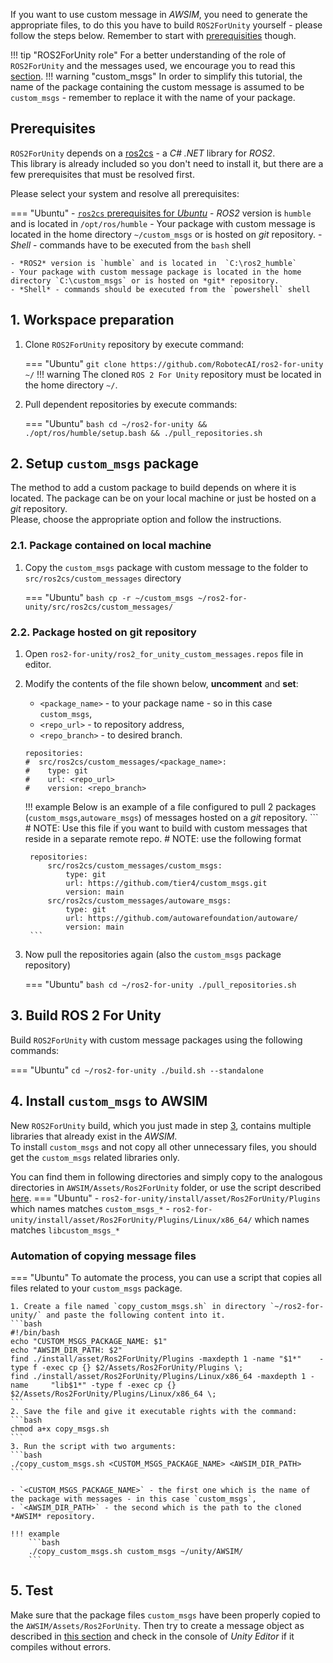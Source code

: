 If you want to use custom message in *AWSIM*, you need to generate the appropriate files, to do this you have to build `ROS2ForUnity` yourself - please follow the steps below. Remember to start with [prerequisities](#prerequisites) though.

!!! tip "ROS2ForUnity role"
    For a better understanding of the role of `ROS2ForUnity` and the messages used, we encourage you to read this [section](../ROS2ForUnity/).
!!! warning "custom_msgs"
    In order to simplify this tutorial, the name of the package containing the custom message is assumed to be `custom_msgs` - remember to replace it with the name of your package.
## Prerequisites

`ROS2ForUnity` depends on a [ros2cs](https://github.com/RobotecAI/ros2cs) - a *C# .NET* library for *ROS2*.<br>
This library is already included so you don't need to install it, but there are a few prerequisites that must be resolved first.

Please select your system and resolve all prerequisites:

=== "Ubuntu"
    - [`ros2cs` prerequisites for *Ubuntu*](https://github.com/RobotecAI/ros2cs/blob/master/README-UBUNTU.md#prerequisites)
    - *ROS2* version is `humble` and is located in `/opt/ros/humble`
    - Your package with custom message is located in the home directory `~/custom_msgs` or is hosted on *git* repository.
    - *Shell* - commands have to be executed from the `bash` shell 
<!-- === "Windows"
    - [`ros2cs` prerequisites for *Windows*](https://github.com/RobotecAI/ros2cs/blob/1.2.0/README-WINDOWS.md#prerequisites)

        !!! question
            Tests are not working (`'charmap'` codec can't decode byte) on *Windows* - look at troubleshooting [here](https://github.com/RobotecAI/ros2cs/blob/master/README-UBUNTU.md#prerequisites) -->
            
    - *ROS2* version is `humble` and is located in  `C:\ros2_humble`
    - Your package with custom message package is located in the home directory `C:\custom_msgs` or is hosted on *git* repository.
    - *Shell* - commands should be executed from the `powershell` shell

## 1. Workspace preparation

1. Clone `ROS2ForUnity` repository by execute command:

    === "Ubuntu"
        ```
        git clone https://github.com/RobotecAI/ros2-for-unity ~/
        ```
        !!! warning 
            The cloned `ROS 2 For Unity` repository must be located in the home directory `~/`.
    <!-- === "Windows"
        ```
        git clone https://github.com/RobotecAI/ros2-for-unity /C
        ```
        !!! warning 
            The cloned `ROS 2 For Unity` repository must be located in the home directory `C:\`. -->

2. Pull dependent repositories by execute commands:

    === "Ubuntu"
        ```bash
        cd ~/ros2-for-unity &&
        ./opt/ros/humble/setup.bash &&
        ./pull_repositories.sh
        ```
   

    <!-- === "Windows"
        ```powershell
        cd C:\ros2-for-unity
        C:\ros2_humble\local_setup.ps1
        .\pull_repositories.ps1
        ``` -->
        

## 2. Setup `custom_msgs` package
The method to add a custom package to build depends on where it is located. The package can be on your local machine or just be hosted on a *git* repository.<br>
Please, choose the appropriate option and follow the instructions.

  <!-- 1. Package hosted on *git* repository - listing them in `ros2_for_unity_custom_messages.repos` file,
  2. Package contained on local machine - manually inserting them in `src/ros2cs` directory. -->

### 2.1. Package contained on local machine

1. Copy the `custom_msgs` package with custom message to the folder to `src/ros2cs/custom_messages` directory
    
    === "Ubuntu"
        ```bash
        cp -r ~/custom_msgs ~/ros2-for-unity/src/ros2cs/custom_messages/
        ```

    <!-- === "Windows"
        ```powershell
        Copy-Item 'C:\custom_msgs' -Destination 'C:\ros2-for-unity\src\custom_messages'
        ``` -->

### 2.2. Package hosted on git repository

1. Open `ros2-for-unity/ros2_for_unity_custom_messages.repos` file in editor.
2. Modify the contents of the file shown below, **uncomment** and **set**:

    - `<package_name>` - to your package name - so in this case `custom_msgs`,
    - `<repo_url>` - to repository address,  
    - `<repo_branch>` - to desired branch.
    ```
    repositories:
    #  src/ros2cs/custom_messages/<package_name>:
    #    type: git
    #    url: <repo_url>
    #    version: <repo_branch>
    ```


    !!! example
        Below is an example of a file configured to pull 2 packages (`custom_msgs`,`autoware_msgs`) of messages hosted on a *git* repository.
        ```
        # NOTE: Use this file if you want to build with custom messages that reside in a separate remote repo.
        # NOTE: use the following format

        repositories:
            src/ros2cs/custom_messages/custom_msgs:
                type: git
                url: https://github.com/tier4/custom_msgs.git
                version: main
            src/ros2cs/custom_messages/autoware_msgs:
                type: git
                url: https://github.com/autowarefoundation/autoware/
                version: main
        ```

3. Now pull the repositories again (also the `custom_msgs` package repository)
    
    === "Ubuntu"
        ```bash
        cd ~/ros2-for-unity
        ./pull_repositories.sh
        ```

    <!-- === "Windows"
        ```powershell
        cd C:\ros2-for-unity
        .\pull_repositories.ps1
        ``` -->



## 3. Build ROS 2 For Unity


Build `ROS2ForUnity` with custom message packages using the following commands:

=== "Ubuntu"
    ```
    cd ~/ros2-for-unity
    ./build.sh --standalone
    ```

<!-- === "Windows"
    ```
    cd C:\ros2-for-unity
    .\build.ps1 -standalone
    ``` -->

## 4. Install `custom_msgs` to AWSIM

New `ROS2ForUnity` build, which you just made in step [3](#3-build-ros-2-for-unity), contains multiple libraries that already exist in the *AWSIM*.<br>
To install `custom_msgs` and not copy all other unnecessary files, you should get the `custom_msgs` related libraries only.

You can find them in following directories and simply copy to the analogous directories in `AWSIM/Assets/Ros2ForUnity` folder, or use the script described [here](#automation-of-copying-message-files).
=== "Ubuntu"
    - `ros2-for-unity/install/asset/Ros2ForUnity/Plugins` which names matches `custom_msgs_*`
    - `ros2-for-unity/install/asset/Ros2ForUnity/Plugins/Linux/x86_64/` which names matches `libcustom_msgs_*`
    

<!-- === "Windows"
      - `ros2-for-unity/install/asset/Ros2ForUnity/Plugins` which names matches `custom_msgs_*`
      - `ros2-for-unity/install/asset/Ros2ForUnity/Plugins/Windows/x86_64/` which names matches `custom_msgs_*` -->


### Automation of copying message files
=== "Ubuntu"
    To automate the process, you can use a script that copies all files related to your `custom_msgs` package.

    1. Create a file named `copy_custom_msgs.sh` in directory `~/ros2-for-unity/` and paste the following content into it.
    ```bash
    #!/bin/bash
    echo "CUSTOM_MSGS_PACKAGE_NAME: $1"
    echo "AWSIM_DIR_PATH: $2"
    find ./install/asset/Ros2ForUnity/Plugins -maxdepth 1 -name "$1*"    -type f -exec cp {} $2/Assets/Ros2ForUnity/Plugins \;
    find ./install/asset/Ros2ForUnity/Plugins/Linux/x86_64 -maxdepth 1 -name     "lib$1*" -type f -exec cp {} $2/Assets/Ros2ForUnity/Plugins/Linux/x86_64 \;
    ```
    2. Save the file and give it executable rights with the command:
    ```bash
    chmod a+x copy_msgs.sh
    ```
    3. Run the script with two arguments:
    ```bash
    ./copy_custom_msgs.sh <CUSTOM_MSGS_PACKAGE_NAME> <AWSIM_DIR_PATH>
    ```

    - `<CUSTOM_MSGS_PACKAGE_NAME>` - the first one which is the name of the package with messages - in this case `custom_msgs`,
    - `<AWSIM_DIR_PATH>` - the second which is the path to the cloned *AWSIM* repository.

    !!! example
        ```bash
        ./copy_custom_msgs.sh custom_msgs ~/unity/AWSIM/
        ```
<!-- 
=== "Windows"
    To automate the process, you can use these commands with changed:
    
    - `<CUSTOM_MSGS_PACKAGE_NAME>` - the name of your package with messages - in this case `custom_msgs`,
    - `<AWSIM_DIR_PATH>` - to path to the cloned *AWSIM* repository
    ```powershell
    Get-ChildItem C:\ros2-for-unity\install\asset\Ros2ForUnity\Plugins\* -Include @('<CUSTOM_MSGS_PACKAGE_NAME>*') | Copy-Item -Destination <AWSIM_DIR_PATH>\Assets\Ros2ForUnity\Plugins
    Get-ChildItem C:\ros2-for-unity\install\asset\Ros2ForUnity\Plugins\Windows\x86_64\* -Include @('<CUSTOM_MSGS_PACKAGE_NAME>*') | Copy-Item -Destination <AWSIM_DIR_PATH>\Assets\Ros2ForUnity\Plugins\Windows\x86_64
    ```
    !!! example
        ```powershell
        Get-ChildItem C:\ros2-for-unity\install\asset\Ros2ForUnity\Plugins\* -Include @('custom_msgs*') | Copy-Item -Destination C:\unity\AWSIM\Assets\Ros2ForUnity\Plugins
        Get-ChildItem C:\ros2-for-unity\install\asset\Ros2ForUnity\Plugins\Windows\x86_64\* -Include @('custom_msgs*') | Copy-Item -Destination C:\unity\AWSIM\Assets\Ros2ForUnity\Plugins\Windows\x86_64
        ``` -->

## 5. Test
Make sure that the package files `custom_msgs` have been properly copied to the `AWSIM/Assets/Ros2ForUnity`.
Then try to create a message object as described in [this section](../ROS2ForUnity/) and check in the console of *Unity Editor* if it compiles without errors.